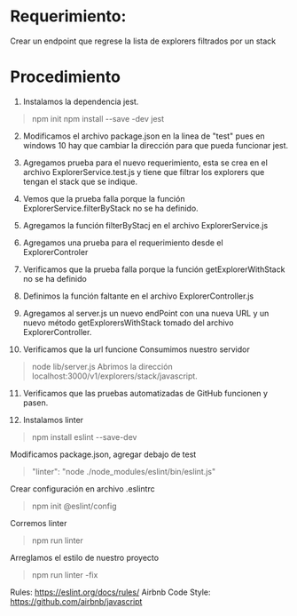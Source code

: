 # Requerimiento: 

Crear un endpoint que regrese la lista de explorers filtrados por un stack

# Procedimiento

1. Instalamos la dependencia jest.

> npm init
> npm install --save -dev jest

2. Modificamos el archivo package.json en la linea de "test" pues en windows 10 hay que cambiar la dirección para que pueda funcionar jest.

3. Agregamos prueba para el nuevo requerimiento, esta se crea en el archivo ExplorerService.test.js y tiene que filtrar los explorers que tengan el stack que se indique.

4. Vemos que la prueba falla porque la función ExplorerService.filterByStack no se ha definido.

5. Agregamos la función filterByStacj en el archivo ExplorerService.js

6. Agregamos una prueba para el requerimiento desde el ExplorerControler

7. Verificamos que la prueba falla porque la función getExplorerWithStack no se ha definido

8. Definimos la función faltante en el archivo ExplorerController.js

9. Agregamos al server.js un nuevo endPoint con una nueva URL y un nuevo método getExplorersWithStack tomado del archivo ExplorerController.

10. Verificamos que la url funcione
 Consumimos nuestro servidor
  > node lib/server.js
 Abrimos la dirección localhost:3000/v1/explorers/stack/javascript.

11. Verificamos que las pruebas automatizadas de GitHub funcionen y pasen.

12. Instalamos linter
>npm install eslint --save-dev

 Modificamos package.json, agregar debajo de test
 > "linter": "node ./node_modules/eslint/bin/eslint.js"

 Crear configuración en archivo .eslintrc
 > npm init @eslint/config

 Corremos linter
 > npm run linter

 Arreglamos el estilo de nuestro proyecto
 > npm run linter -fix


Rules: https://eslint.org/docs/rules/
Airbnb Code Style: https://github.com/airbnb/javascript
